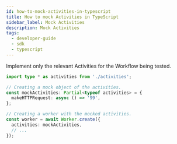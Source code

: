 ```yaml
---
id: how-to-mock-activities-in-typescript
title: How to mock Activities in TypeScript
sidebar_label: Mock Activities
description: Mock Activities
tags:
  - developer-guide
  - sdk
  - typescript
---
```


Implement only the relevant Activities for the Workflow being tested.

```ts
import type * as activities from './activities';

// Creating a mock object of the activities.
const mockActivities: Partial<typeof activities> = {
  makeHTTPRequest: async () => '99',
};

// Creating a worker with the mocked activities.
const worker = await Worker.create({
  activities: mockActivities,
  // ...
});
```
